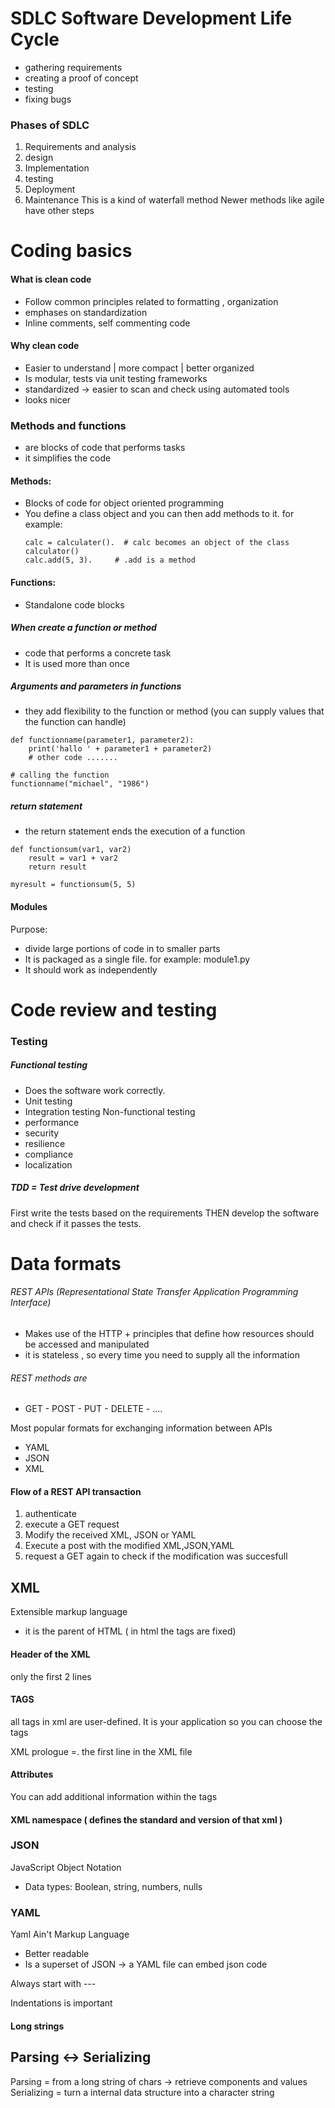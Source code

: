 # SDLC Software Development Life Cycle
- gathering requirements
- creating a proof of concept
- testing
- fixing bugs

### Phases of SDLC
1. Requirements and analysis
2. design
3. Implementation
4. testing
5. Deployment
6. Maintenance
This is a kind of waterfall method
Newer methods like agile have other steps

# Coding basics


#### What is clean code

- Follow common principles related to formatting , organization
- emphases on standardization
- Inline comments, self commenting code

#### Why clean code
- Easier to understand  | more compact | better organized
- Is modular, tests via unit testing frameworks
- standardized -> easier to scan and check using automated tools
- looks nicer

### Methods and functions
- are blocks of code that performs tasks
- it simplifies the code

#### Methods:
- Blocks of code for object oriented programming
- You define a class object and you can then add methods to it.
	for example:
	```
	calc = calculater().  # calc becomes an object of the class calculator()
	calc.add(5, 3).     # .add is a method
	```

#### Functions:
- Standalone code blocks
##### When create a function or method
- code that performs a concrete task
- It is used more than once

##### Arguments and parameters in functions
- they add flexibility to the function or method (you can supply values that the function can handle)
```
def functionname(parameter1, parameter2):
	print('hallo ' + parameter1 + parameter2)
	# other code .......

# calling the function
functionname("michael", "1986")
```
##### return statement

- the return statement ends the execution of a function

```
def functionsum(var1, var2)
	result = var1 + var2
	return result

myresult = functionsum(5, 5)
```

#### Modules
Purpose:
- divide large portions of code in to smaller parts
- It is packaged as a single file.  for example: module1.py
- It should work as independently


# Code review and testing
### Testing
##### Functional testing
- Does the software work correctly.
- Unit testing
- Integration testing
Non-functional testing
- performance
- security
- resilience
- compliance
- localization
##### TDD = Test drive development
First write the tests based on the requirements THEN develop the software and check if it passes the tests.


# Data formats

###### REST APIs (Representational State Transfer Application Programming Interface)
- Makes use of the HTTP + principles that define how resources should be accessed and manipulated
- it is stateless , so every time you need to supply all the information

###### REST methods are
- GET - POST - PUT - DELETE - ....



Most popular formats for exchanging information between APIs
- YAML
- JSON
- XML


#### Flow of a REST API transaction
1. authenticate
2. execute a GET request
3. Modify the received XML, JSON or YAML
4. Execute a post with the modified XML,JSON,YAML 
5. request a GET again to check if the modification was succesfull


## XML
Extensible markup language
- it is the parent of HTML ( in html the tags are fixed)

#### Header of the XML
only the first 2 lines

#### TAGS
all tags in xml are user-defined. It is your application so you can choose the tags

XML prologue =. the first line in the XML file

#### Attributes
You can add additional information within the tags

#### XML namespace ( defines the standard and version of that xml )

### JSON
JavaScript Object Notation

- Data types: Boolean, string, numbers, nulls


### YAML
Yaml Ain't Markup Language
- Better readable
- Is a superset of JSON  -> a YAML file can embed json code

Always start with    ---

Indentations is important

#### Long strings


## Parsing <-> Serializing

Parsing = from a long string of chars -> retrieve components and values
Serializing = turn a internal data structure into a character string